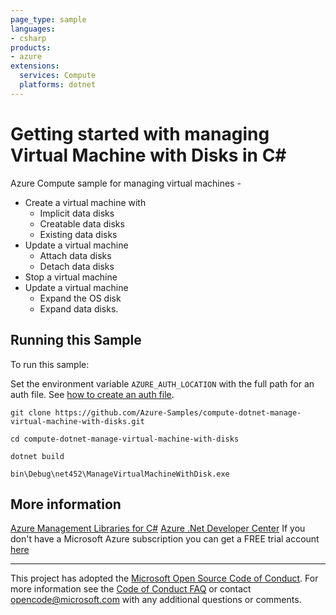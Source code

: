```yaml
---
page_type: sample
languages:
- csharp
products:
- azure
extensions:
  services: Compute
  platforms: dotnet
---
```


# Getting started with managing Virtual Machine with Disks in C# #

 Azure Compute sample for managing virtual machines -
  - Create a virtual machine with
      - Implicit data disks
      - Creatable data disks
      - Existing data disks
  - Update a virtual machine
      - Attach data disks
      - Detach data disks
  - Stop a virtual machine
  - Update a virtual machine
      - Expand the OS disk
      - Expand data disks.


## Running this Sample ##

To run this sample:

Set the environment variable `AZURE_AUTH_LOCATION` with the full path for an auth file. See [how to create an auth file](https://github.com/Azure/azure-libraries-for-net/blob/master/AUTH.md).

    git clone https://github.com/Azure-Samples/compute-dotnet-manage-virtual-machine-with-disks.git

    cd compute-dotnet-manage-virtual-machine-with-disks

    dotnet build

    bin\Debug\net452\ManageVirtualMachineWithDisk.exe

## More information ##

[Azure Management Libraries for C#](https://github.com/Azure/azure-sdk-for-net/tree/Fluent)
[Azure .Net Developer Center](https://azure.microsoft.com/en-us/develop/net/)
If you don't have a Microsoft Azure subscription you can get a FREE trial account [here](http://go.microsoft.com/fwlink/?LinkId=330212)

---

This project has adopted the [Microsoft Open Source Code of Conduct](https://opensource.microsoft.com/codeofconduct/). For more information see the [Code of Conduct FAQ](https://opensource.microsoft.com/codeofconduct/faq/) or contact [opencode@microsoft.com](mailto:opencode@microsoft.com) with any additional questions or comments.